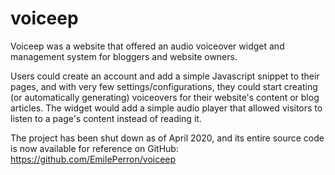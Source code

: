 # voiceep

Voiceep was a website that offered an audio voiceover widget and management system for bloggers and website owners.

Users could create an account and add a simple Javascript snippet to their pages, and with very few settings/configurations, they could start creating (or automatically generating) voiceovers for their website's content or blog articles.
The widget would add a simple audio player that allowed visitors to listen to a page's content instead of reading it.

The project has been shut down as of April 2020, and its entire source code is now available for reference on GitHub: https://github.com/EmilePerron/voiceep
